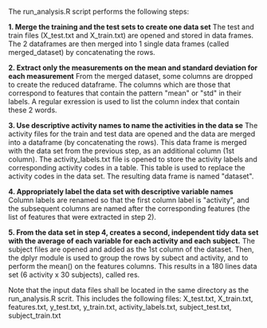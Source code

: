 The run_analysis.R script performs the following steps:

 **1. Merge the training and the test sets to create one data set**
The test and train files (X_test.txt and X_train.txt) are opened and stored in data frames. The 2 dataframes are then merged into 1 single data frames (called merged_dataset) by concatenating the rows.

 **2. Extract only the measurements on the mean and standard deviation for each measurement**
 From the merged dataset, some columns are dropped to create the reduced dataframe. The columns which are those that correspond to features that contain the pattern "mean" or "std" in their labels.
 A regular exression is used to list the column index that contain these 2 words.
 
 **3. Use descriptive activity names to name the activities in the data se**
	 The activity files for the train and test data are opened and the data are merged into a dataframe (by concatenating the rows). This data frame is merged with the data set from the previous step, as an additional column (1st column). The activity_labels.txt file is opened to store the activity labels and corresponding activity codes in a table. This table is used to replace the activity codes in the data set. The resulting data frame is named "dataset".
 
 **4. Appropriately label the data set with descriptive variable names**
Column labels are renamed so that the first column label is "activity", and the subsequent columns are named after the corresponding features (the list of features that were extracted in step 2).

 **5.  From the data set in step 4, creates a second, independent tidy data set with the average of each variable for each activity and each subject.** 
 The subject files are opened and added as the 1st column of the dataset. Then, the dplyr module is used to group the rows by subect and activity, and to perform the mean() on the features columns.
This results in a 180 lines data set (6 activity x 30 subjects), called res.

Note that the input data files shall be located in the same directory as the run_analysis.R scrit.
This includes the following files: X_test.txt, X_train.txt, features.txt, y_test.txt, y_train.txt, activity_labels.txt, subject_test.txt, subject_train.txt